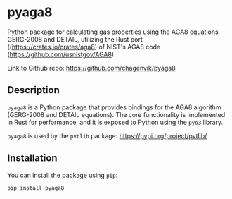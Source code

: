 # pyaga8
Python package for calculating gas properties using the AGA8 equations GERG-2008 and DETAIL, utilizing the Rust port ((https://crates.io/crates/aga8) of NIST's AGA8 code (https://github.com/usnistgov/AGA8).

Link to Github repo: https://github.com/chagenvik/pyaga8

## Description

`pyaga8` is a Python package that provides bindings for the AGA8 algorithm (GERG-2008 and DETAIL equations). The core functionality is implemented in Rust for performance, and it is exposed to Python using the `pyo3` library.

`pyaga8` is used by the `pvtlib` package: https://pypi.org/project/pvtlib/

## Installation

You can install the package using `pip`:

```sh
pip install pyaga8
